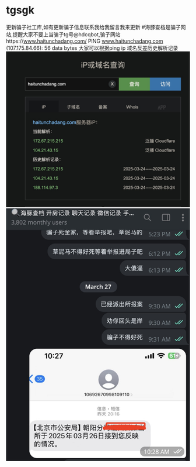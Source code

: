 # tgsgk
更新骗子社工库,如有更新骗子信息联系我给我留言我来更新
#海豚查档是骗子网站,提醒大家不要上当骗子tg号@hdcqbot,骗子网站https://www.haitunchadang.com/
PING www.haitunchadang.com (107.175.84.66): 56 data bytes 大家可以根据ping ip 域名反差历史解析记录
![海豚社工库骗子](image/ipht.jpg)
![海豚社工库骗子](image/htsgk.jpg)



